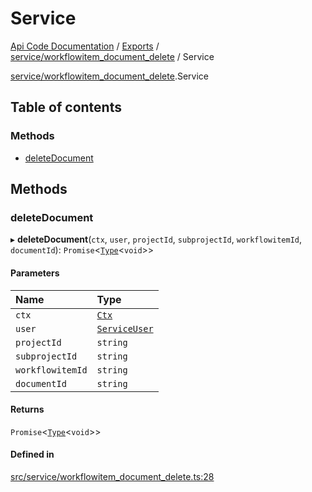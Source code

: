 # Service
 
[Api Code Documentation](../README.md) / [Exports](../modules.md) / [service/workflowitem\_document\_delete](../modules/service_workflowitem_document_delete.md) / Service

[service/workflowitem\_document\_delete](../modules/service_workflowitem_document_delete.md).Service

## Table of contents

### Methods

- [deleteDocument](service_workflowitem_document_delete.Service.md#deletedocument)

## Methods

### deleteDocument

▸ **deleteDocument**(`ctx`, `user`, `projectId`, `subprojectId`, `workflowitemId`, `documentId`): `Promise`\<[`Type`](../modules/result.md#type)\<`void`\>\>

#### Parameters

| Name | Type |
| :------ | :------ |
| `ctx` | [`Ctx`](lib_ctx.Ctx.md) |
| `user` | [`ServiceUser`](service_domain_organization_service_user.ServiceUser.md) |
| `projectId` | `string` |
| `subprojectId` | `string` |
| `workflowitemId` | `string` |
| `documentId` | `string` |

#### Returns

`Promise`\<[`Type`](../modules/result.md#type)\<`void`\>\>

#### Defined in

[src/service/workflowitem_document_delete.ts:28](https://github.com/openkfw/TruBudget/blob/3b9e793/api/src/service/workflowitem_document_delete.ts#L28)
